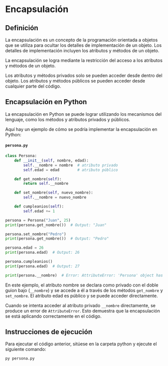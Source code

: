 # Encapsulación

## Definición

La encapsulación es un concepto de la programación orientada a objetos que se utiliza para ocultar los detalles de implementación de un objeto. Los detalles de implementación incluyen los atributos y métodos de un objeto. 

La encapsulación se logra mediante la restricción del acceso a los atributos y métodos de un objeto.

Los atributos y métodos privados solo se pueden acceder desde dentro del objeto. Los atributos y métodos públicos se pueden acceder desde cualquier parte del código.

## Encapsulación en Python

La encapsulación en Python se puede lograr utilizando los mecanismos del lenguaje, como los métodos y atributos privados y públicos.

Aquí hay un ejemplo de cómo se podría implementar la encapsulación en Python:

#### `persona.py`

```python
class Persona:
    def __init__(self, nombre, edad):
        self.__nombre = nombre  # atributo privado
        self.edad = edad        # atributo público

    def get_nombre(self):
        return self.__nombre

    def set_nombre(self, nuevo_nombre):
        self.__nombre = nuevo_nombre

    def cumpleanios(self):
        self.edad += 1

persona = Persona("Juan", 25)
print(persona.get_nombre())  # Output: "Juan"

persona.set_nombre("Pedro")
print(persona.get_nombre())  # Output: "Pedro"

persona.edad = 26
print(persona.edad)  # Output: 26

persona.cumpleanios()
print(persona.edad)  # Output: 27

print(persona.__nombre)  # Error: AttributeError: 'Persona' object has no attribute '__nombre'
```

En este ejemplo, el atributo nombre se declara como privado con el doble guion bajo (`__nombre`) y se accede a él a través de los métodos `get_nombre` y `set_nombre`. El atributo edad es público y se puede acceder directamente.

Cuando se intenta acceder al atributo privado `__nombre` directamente, se produce un error de `AttributeError`. Esto demuestra que la encapsulación se está aplicando correctamente en el código.

## Instrucciones de ejecución

Para ejecutar el código anterior, sitúese en la carpeta python y ejecute el siguiente comando:

```bash
py persona.py
```